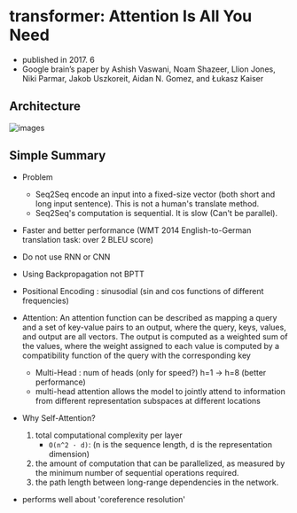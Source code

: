 # transformer: Attention Is All You Need 

- published in 2017. 6
- Google brain’s paper by Ashish Vaswani, Noam Shazeer, Llion Jones, Niki Parmar, Jakob Uszkoreit, Aidan N. Gomez, and Łukasz Kaiser

## Architecture

![images](../images/transformer-architecture.png)

## Simple Summary

- Problem
	- Seq2Seq encode an input into a fixed-size vector (both short and long input sentence). This is not a human's translate method.
	- Seq2Seq's computation is sequential. It is slow (Can't be parallel).

- Faster and better performance (WMT 2014 English-to-German translation task: over 2 BLEU score)
- Do not use RNN or CNN 
- Using Backpropagation not BPTT


- Positional Encoding : sinusodial (sin and cos functions of different frequencies)
- Attention: An attention function can be described as mapping a query and a set of key-value pairs to an output, where the query, keys, values, and output are all vectors. The output is computed as a weighted sum of the values, where the weight assigned to each value is computed by a compatibility function of the query with the corresponding key
	- Multi-Head : num of heads (only for speed?) h=1 -> h=8 (better performance)
	- multi-head attention allows the model to jointly attend to information from different representation subspaces at different locations
- Why Self-Attention?
	1. total computational complexity per layer 
		- `O(n^2 · d)`: (n is the sequence length, d is the representation dimension)
	2. the amount of computation that can be parallelized, as measured by the minimum number of sequential operations required. 
	3. the path length between long-range dependencies in the network.
- performs well about 'coreference resolution'